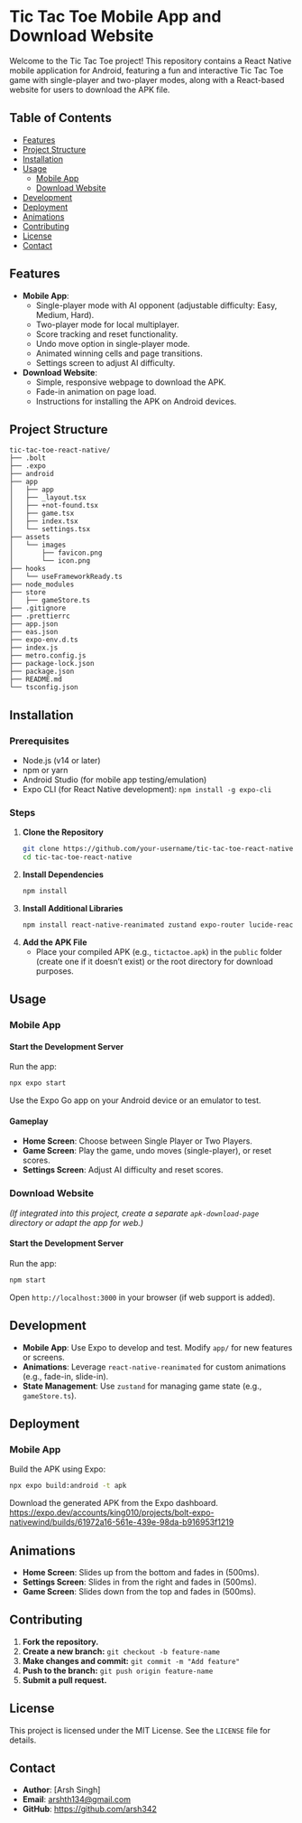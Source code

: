 # Tic Tac Toe Mobile App and Download Website

Welcome to the Tic Tac Toe project! This repository contains a React Native mobile application for Android, featuring a fun and interactive Tic Tac Toe game with single-player and two-player modes, along with a React-based website for users to download the APK file.

## Table of Contents
- [Features](#features)
- [Project Structure](#project-structure)
- [Installation](#installation)
- [Usage](#usage)
  - [Mobile App](#mobile-app)
  - [Download Website](#download-website)
- [Development](#development)
- [Deployment](#deployment)
- [Animations](#animations)
- [Contributing](#contributing)
- [License](#license)
- [Contact](#contact)

## Features
- **Mobile App**:
  - Single-player mode with AI opponent (adjustable difficulty: Easy, Medium, Hard).
  - Two-player mode for local multiplayer.
  - Score tracking and reset functionality.
  - Undo move option in single-player mode.
  - Animated winning cells and page transitions.
  - Settings screen to adjust AI difficulty.
- **Download Website**:
  - Simple, responsive webpage to download the APK.
  - Fade-in animation on page load.
  - Instructions for installing the APK on Android devices.

## Project Structure
```
tic-tac-toe-react-native/
├── .bolt
├── .expo
├── android
├── app
│   ├── app
│   ├── _layout.tsx
│   ├── +not-found.tsx
│   ├── game.tsx
│   ├── index.tsx
│   └── settings.tsx
├── assets
│   └── images
│       ├── favicon.png
│       └── icon.png
├── hooks
│   └── useFrameworkReady.ts
├── node_modules
├── store
│   ├── gameStore.ts
├── .gitignore
├── .prettierrc
├── app.json
├── eas.json
├── expo-env.d.ts
├── index.js
├── metro.config.js
├── package-lock.json
├── package.json
├── README.md
└── tsconfig.json
```

## Installation

### Prerequisites
- Node.js (v14 or later)
- npm or yarn
- Android Studio (for mobile app testing/emulation)
- Expo CLI (for React Native development): `npm install -g expo-cli`

### Steps
1. **Clone the Repository**
   ```bash
   git clone https://github.com/your-username/tic-tac-toe-react-native.git
   cd tic-tac-toe-react-native
   ```
2. **Install Dependencies**
   ```bash
   npm install
   ```
3. **Install Additional Libraries**
   ```bash
   npm install react-native-reanimated zustand expo-router lucide-react-native
   ```
4. **Add the APK File**
   - Place your compiled APK (e.g., `tictactoe.apk`) in the `public` folder (create one if it doesn’t exist) or the root directory for download purposes.

## Usage

### Mobile App
#### Start the Development Server
Run the app:
```bash
npx expo start
```
Use the Expo Go app on your Android device or an emulator to test.

#### Gameplay
- **Home Screen**: Choose between Single Player or Two Players.
- **Game Screen**: Play the game, undo moves (single-player), or reset scores.
- **Settings Screen**: Adjust AI difficulty and reset scores.

### Download Website
*(If integrated into this project, create a separate `apk-download-page` directory or adapt the app for web.)*

#### Start the Development Server
Run the app:
```bash
npm start
```
Open `http://localhost:3000` in your browser (if web support is added).

## Development
- **Mobile App**: Use Expo to develop and test. Modify `app/` for new features or screens.
- **Animations**: Leverage `react-native-reanimated` for custom animations (e.g., fade-in, slide-in).
- **State Management**: Use `zustand` for managing game state (e.g., `gameStore.ts`).

## Deployment

### Mobile App
Build the APK using Expo:
```bash
npx expo build:android -t apk
```
Download the generated APK from the Expo dashboard.
https://expo.dev/accounts/king010/projects/bolt-expo-nativewind/builds/61972a16-561e-439e-98da-b916953f1219

## Animations
- **Home Screen**: Slides up from the bottom and fades in (500ms).
- **Settings Screen**: Slides in from the right and fades in (500ms).
- **Game Screen**: Slides down from the top and fades in (500ms).

## Contributing
1. **Fork the repository.**
2. **Create a new branch:** `git checkout -b feature-name`
3. **Make changes and commit:** `git commit -m "Add feature"`
4. **Push to the branch:** `git push origin feature-name`
5. **Submit a pull request.**

## License
This project is licensed under the MIT License. See the `LICENSE` file for details.

## Contact
- **Author**: [Arsh Singh]
- **Email**: arshth134@gmail.com
- **GitHub**: https://github.com/arsh342

